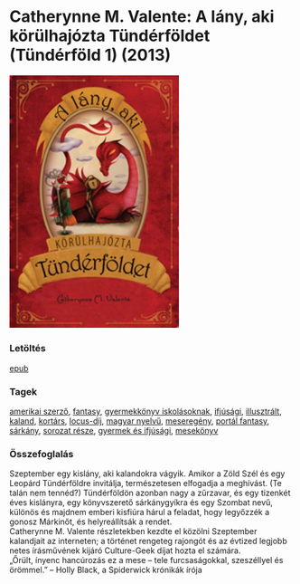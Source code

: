 # <a name="id_659">Catherynne M. Valente: A lány, aki körülhajózta Tündérföldet (Tündérföld 1) (2013)</a>
<img src="https://github.com/BercziSandor/calibre_lib/raw/main/main/Catherynne%20M.%20Valente/A%20lany%2C%20aki%20korulhajozta%20Tunderfold%20%28659%29/cover.jpg" alt="cover" width="300"/>

### Letöltés
[epub](https://github.com/BercziSandor/calibre_lib/raw/main/main/Catherynne%20M.%20Valente/A%20lany%2C%20aki%20korulhajozta%20Tunderfold%20%28659%29/A%20lany%2C%20aki%20korulhajozta%20Tunder%20-%20Catherynne%20M.%20Valente.epub)

### Tagek
[amerikai szerző](https://github.com/berczisandor/calibre_lib/blob/main/main/_tags/amerikai%20szerz%c5%91.md), [fantasy](https://github.com/berczisandor/calibre_lib/blob/main/main/_tags/fantasy.md), [gyermekkönyv iskolásoknak](https://github.com/berczisandor/calibre_lib/blob/main/main/_tags/gyermekk%c3%b6nyv%20iskol%c3%a1soknak.md), [ifjúsági](https://github.com/berczisandor/calibre_lib/blob/main/main/_tags/ifj%c3%bas%c3%a1gi.md), [illusztrált](https://github.com/berczisandor/calibre_lib/blob/main/main/_tags/illusztr%c3%a1lt.md), [kaland](https://github.com/berczisandor/calibre_lib/blob/main/main/_tags/kaland.md), [kortárs](https://github.com/berczisandor/calibre_lib/blob/main/main/_tags/kort%c3%a1rs.md), [locus-díj](https://github.com/berczisandor/calibre_lib/blob/main/main/_tags/locus-d%c3%adj.md), [magyar nyelvű](https://github.com/berczisandor/calibre_lib/blob/main/main/_tags/magyar%20nyelv%c5%b1.md), [meseregény](https://github.com/berczisandor/calibre_lib/blob/main/main/_tags/mesereg%c3%a9ny.md), [portál fantasy](https://github.com/berczisandor/calibre_lib/blob/main/main/_tags/port%c3%a1l%20fantasy.md), [sárkány](https://github.com/berczisandor/calibre_lib/blob/main/main/_tags/s%c3%a1rk%c3%a1ny.md), [sorozat része](https://github.com/berczisandor/calibre_lib/blob/main/main/_tags/sorozat%20r%c3%a9sze.md), [gyermek és ifjúsági](https://github.com/berczisandor/calibre_lib/blob/main/main/_tags/gyermek%20%c3%a9s%20ifj%c3%bas%c3%a1gi.md), [mesekönyv](https://github.com/berczisandor/calibre_lib/blob/main/main/_tags/mesek%c3%b6nyv.md)

### Összefoglalás
<p class="description">Szeptember egy kislány, aki kalandokra vágyik. Amikor a Zöld Szél és egy Leopárd Tündérföldre invitálja, természetesen elfogadja a meghívást. (Te talán nem tennéd?) Tündérföldön azonban nagy a zűrzavar, és egy tizenkét éves kislányra, egy könyvszerető sárkánygyíkra és egy Szombat nevű, különös és majdnem emberi kisfiúra hárul a feladat, hogy legyőzzék a gonosz Márkinőt, és helyreállítsák a rendet.<br>Catherynne M. Valente részletekben kezdte el közölni Szeptember kalandjait az interneten; a történet rengeteg rajongót és az évtized legjobb netes írásművének kijáró Culture-Geek díjat hozta el számára.<br>„Őrült, ínyenc hancúrozás ez a mese – tele furcsaságokkal, szeszéllyel és örömmel.” – Holly Black, a Spiderwick krónikák írója</p>


